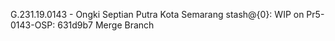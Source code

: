 G.231.19.0143 - Ongki Septian Putra Kota Semarang
stash@{0}: WIP on Pr5-0143-OSP: 631d9b7 Merge Branch
